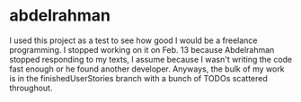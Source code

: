 # abdelrahman
I used this project as a test to see how good I would be a freelance programming.
I stopped working on it on Feb. 13 because Abdelrahman stopped responding to my texts, I assume because I wasn't writing the code fast enough or he found another developer.
Anyways, the bulk of my work is in the finishedUserStories branch with a bunch of TODOs scattered throughout.
